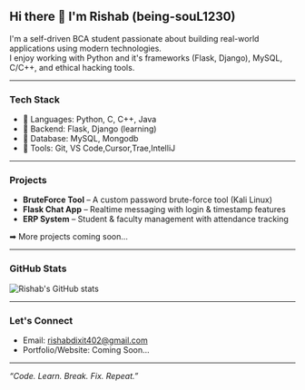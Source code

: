 ## Hi there 👋 I'm Rishab (being-souL1230)

 I'm a self-driven BCA student passionate about building real-world applications using modern technologies.  
 I enjoy working with Python and it's frameworks (Flask, Django), MySQL, C/C++, and ethical hacking tools.

---

### Tech Stack
- 🔹 Languages: Python, C, C++, Java
- 🔹 Backend: Flask, Django (learning)
- 🔹 Database: MySQL, Mongodb
- 🔹 Tools: Git, VS Code,Cursor,Trae,IntelliJ

---

###  Projects
-  **BruteForce Tool** – A custom password brute-force tool (Kali Linux)
-  **Flask Chat App** – Realtime messaging with login & timestamp features
-  **ERP System** – Student & faculty management with attendance tracking

➡ More projects coming soon...

---

###  GitHub Stats
![Rishab's GitHub stats](https://github-readme-stats.vercel.app/api?username=being-souL1230&show_icons=true&theme=tokyonight)

---

###  Let's Connect
-  Email: [rishabdixit402@gmail.com](mailto:rishabdixit402@gmail.com)
-  Portfolio/Website: Coming Soon...

---

_“Code. Learn. Break. Fix. Repeat.”_
